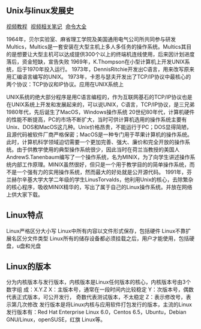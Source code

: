 ## Unix与linux发展史
<a href="https://www.bilibili.com/video/BV1mW411i7Qf/" style="margin-right: 5px;">视频教程</a>
<a href="https://docs.qq.com/doc/DVmhOaFdyeXN5RnJX" style="margin-right: 5px;">视频相关笔记</a>
<a href="https://man.niaoge.com/" style="margin-right: 5px;">命令大全</a>

1964年，贝尔实验室、麻省理工学院及美国通用电气公司所共同参与研发Multics，Multics是一套安装在大型主机上多人多任务的操作系统。Multics其目的是想要让大型主机可以达成提供300个以上的终端机连线使用，后来因计划进度落后，资金短缺，宣告失败
1969年，K.Thompson在小型计算机上开发UNIX系统，后于1970年投入运行。
1973年，DennisRitchie开发出C语言，用来改写原来用汇编语言编写的UNIX。
1973年，卡恩与瑟夫开发出了TCP/IP协议中最核心的两个协议：TCP协议和IP协议。应用在UNIX系统上

UNIX系统的绝大部分程序是用C语言编程的，作为互联网基石的TCP/IP协议也是在UNIX系统上开发和发展起来的，可以说UNIX，C语言，TCP/IP协议，是三兄弟
1980年代，先后诞生了MacOS，Windows操作系统
20世纪80年代，计算机硬件的性能不断提高，PC的市场不断扩大，当时可供计算机选用的操作系统主要有Unix、DOS和MacOS这几种。Unix价格昂贵，不能运行于PC；DOS显得简陋，且源代码被软件厂商严格保密；MacOS是一种专门用于苹果计算机的操作系统。此时，计算机科学领域迫切需要一个更加完善、强大、廉价和完全开放的操作系统。由于供教学使用的典型操作系统很少，因此当时在荷兰当教授的美国人AndrewS.Tanenbaum编写了一个操作系统，名为MINIX，为了向学生讲述操作系统内部工作原理。MINIX虽然很好，但只是一个用于教学目的的简单操作系统，而不是一个强有力的实用操作系统，然而最大的好处就是公开源代码。
1991年，芬兰赫尔辛基大学大学二年级的学生LinusTorvalds，他利用Unix的核心，去除繁杂的核心程序，吸收MINIX精华的，写出了属于自己的Linux操作系统。并放在网络上供大家下载。

## Linux特点
Linux严格区分大小写
Linux中所有内容以文件形式保存，包括硬件
Linux不靠扩展名区分文件类型
Linux所有的储存设备都必须挂载之后，用户才能使用，包括硬盘，u盘和光盘

## Linux的版本
分为内核版本与发行版本，内核版本是Linux任何版本的核心，内核版本号由3个数字组 成：X.Y.Z
X：主版本号，通常在一段时间内比较稳定 
Y：次版本号，偶数代表正式版本，可公开发行， 奇数代表测试版本，不太稳定
Z：表示修改号，表示第几次修改
发行版本是将Linux内核与应用软件打包发行的版本，主流的Linux发行版本有：Red Hat Enterprise Linux 6.0，Centos 6.5，Ubuntu，Debian GNU/Linux，openSUSE，红旗 Linux等。  
